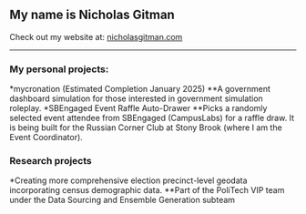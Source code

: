 ## My name is Nicholas Gitman
Check out my website at: <a href="https://www.nicholasgitman.com">nicholasgitman.com</a>
<hr/>
<h3>My personal projects:</h3>
*mycronation (Estimated Completion January 2025)
**A government dashboard simulation for those interested in government simulation roleplay.
*SBEngaged Event Raffle Auto-Drawer
**Picks a randomly selected event attendee from SBEngaged (CampusLabs) for a raffle draw. It is being built for the Russian Corner Club at Stony Brook (where I am the Event Coordinator).
<h3>Research projects</h3>
*Creating more comprehensive election precinct-level geodata incorporating census demographic data.
**Part of the PoliTech VIP team under the Data Sourcing and Ensemble Generation subteam
